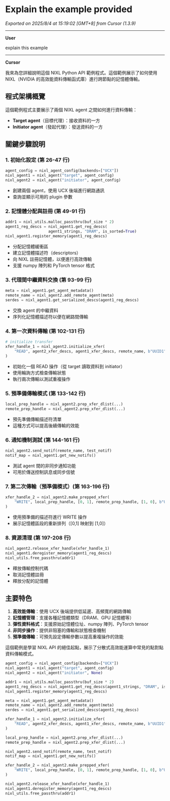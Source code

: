 # Explain the example provided
_Exported on 2025/8/4 at 15:19:02 [GMT+8] from Cursor (1.3.9)_

---

**User**

explain this example

---

**Cursor**

我來為您詳細說明這個 NIXL Python API 範例程式。這個範例展示了如何使用 NIXL（NVIDIA 的高效能資料傳輸函式庫）進行跨節點的記憶體傳輸。

## 程式架構概覽

這個範例程式主要展示了兩個 NIXL agent 之間如何進行資料傳輸：
- **Target agent**（目標代理）：接收資料的一方
- **Initiator agent**（發起代理）：發送資料的一方

## 關鍵步驟說明

### 1. 初始化設定 (第 26-47 行)
```python
agent_config = nixl_agent_config(backends=["UCX"])
nixl_agent1 = nixl_agent("target", agent_config)
nixl_agent2 = nixl_agent("initiator", agent_config)
```
- 創建兩個 agent，使用 UCX 後端進行網路通訊
- 查詢並顯示可用的 plugin 參數

### 2. 記憶體分配與註冊 (第 49-91 行)
```python
addr1 = nixl_utils.malloc_passthru(buf_size * 2)
agent1_reg_descs = nixl_agent1.get_reg_descs(
                   agent1_strings, "DRAM", is_sorted=True)
nixl_agent1.register_memory(agent1_reg_descs)
```
- 分配記憶體緩衝區
- 建立記憶體描述符（descriptors）
- 向 NIXL 註冊記憶體，以便進行高效傳輸
- 支援 numpy 陣列和 PyTorch tensor 格式

### 3. 代理間中繼資料交換 (第 93-99 行)
```python
meta = nixl_agent1.get_agent_metadata()
remote_name = nixl_agent2.add_remote_agent(meta)
serdes = nixl_agent1.get_serialized_descs(agent1_reg_descs)
```
- 交換 agent 的中繼資料
- 序列化記憶體描述符以便在網路間傳輸

### 4. 第一次資料傳輸 (第 102-131 行)
```python
# initialize transfer
xfer_handle_1 = nixl_agent2.initialize_xfer(
    "READ", agent2_xfer_descs, agent1_xfer_descs, remote_name, b"UUID1"
)
```
- 初始化一個 READ 操作（從 target 讀取資料到 initiator）
- 使用輪詢方式檢查傳輸狀態
- 執行兩次傳輸以測試重複操作

### 5. 預準備傳輸模式 (第 133-142 行)
```python
local_prep_handle = nixl_agent2.prep_xfer_dlist(...)
remote_prep_handle = nixl_agent2.prep_xfer_dlist(...)
```
- 預先準備傳輸描述符清單
- 這種方式可以提高後續傳輸的效能

### 6. 通知機制測試 (第 144-161 行)
```python
nixl_agent2.send_notif(remote_name, test_notif)
notif_map = nixl_agent1.get_new_notifs()
```
- 測試 agent 間的非同步通知功能
- 可用於傳送控制訊息或同步信號

### 7. 第二次傳輸（預準備模式）(第 163-196 行)
```python
xfer_handle_2 = nixl_agent2.make_prepped_xfer(
    "WRITE", local_prep_handle, [0, 1], remote_prep_handle, [1, 0], b"UUID2"
)
```
- 使用預準備的描述符進行 WRITE 操作
- 展示記憶體區段的重新排列（[0,1] 映射到 [1,0]）

### 8. 資源清理 (第 197-208 行)
```python
nixl_agent2.release_xfer_handle(xfer_handle_1)
nixl_agent1.deregister_memory(agent1_reg_descs)
nixl_utils.free_passthru(addr1)
```
- 釋放傳輸控制代碼
- 取消記憶體註冊
- 釋放分配的記憶體

## 主要特色

1. **高效能傳輸**：使用 UCX 後端提供低延遲、高頻寬的網路傳輸
2. **記憶體管理**：支援各種記憶體類型（DRAM、GPU 記憶體等）
3. **彈性資料格式**：支援原始記憶體位址、numpy 陣列、PyTorch tensor
4. **非同步操作**：提供非阻塞的傳輸和狀態檢查機制
5. **預準備傳輸**：可預先設定傳輸參數以提高重複操作的效能

這個範例是學習 NIXL API 的絕佳起點，展示了分散式高效能運算中常見的點對點資料傳輸模式。

```python
agent_config = nixl_agent_config(backends=["UCX"])
nixl_agent1 = nixl_agent("target", agent_config)
nixl_agent2 = nixl_agent("initiator", None)
```

```python
addr1 = nixl_utils.malloc_passthru(buf_size * 2)
agent1_reg_descs = nixl_agent1.get_reg_descs(agent1_strings, "DRAM", is_sorted=True)
nixl_agent1.register_memory(agent1_reg_descs)
```

```python
meta = nixl_agent1.get_agent_metadata()
remote_name = nixl_agent2.add_remote_agent(meta)
serdes = nixl_agent1.get_serialized_descs(agent1_reg_descs)
```

```python
xfer_handle_1 = nixl_agent2.initialize_xfer(
    "READ", agent2_xfer_descs, agent1_xfer_descs, remote_name, b"UUID1"
)
```

```python
local_prep_handle = nixl_agent2.prep_xfer_dlist(...)
remote_prep_handle = nixl_agent2.prep_xfer_dlist(...)
```

```python
nixl_agent2.send_notif(remote_name, test_notif)
notif_map = nixl_agent1.get_new_notifs()
```

```python
xfer_handle_2 = nixl_agent2.make_prepped_xfer(
    "WRITE", local_prep_handle, [0, 1], remote_prep_handle, [1, 0], b"UUID2"
)
```

```python
nixl_agent2.release_xfer_handle(xfer_handle_1)
nixl_agent1.deregister_memory(agent1_reg_descs)
nixl_utils.free_passthru(addr1)
```

